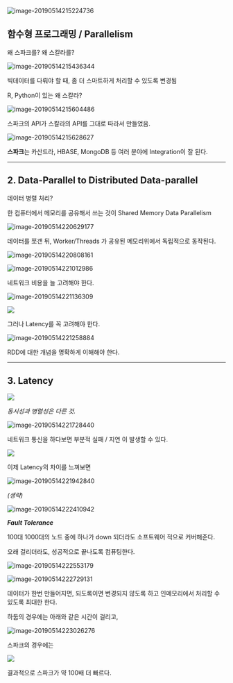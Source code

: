 ![image-20190514215224736](https://ws3.sinaimg.cn/large/006tNc79gy1g3150di3bzj320y0tuk7q.jpg)



## 함수형 프로그래밍 / Parallelism 



왜 스파크를? 왜 스칼라를?

![image-20190514215436344](https://ws3.sinaimg.cn/large/006tNc79gy1g3152l5kp8j31ja0u0no9.jpg)

빅데이터를 다뤄야 할 때, 좀 더 스마트하게 처리할 수 있도록 변경됨



R, Python이 있는 왜 스칼라?

![image-20190514215604486](https://ws2.sinaimg.cn/large/006tNc79gy1g31544sdgoj31hl0u0b29.jpg)

스파크의 API가 스칼라의 API를 그대로 따라서 만들었음.

![image-20190514215628627](https://ws3.sinaimg.cn/large/006tNc79gy1g3154mex8fj31rk0u01kx.jpg)

**스파크**는 카산드라, HBASE, MongoDB 등 여러 분야에 Integration이 잘 된다.



---

## 2. Data-Parallel to Distributed Data-parallel



데이터 병렬 처리?

한 컴퓨터에서 메모리를 공유해서 쓰는 것이 Shared Memory Data Parallelism



![image-20190514220629177](https://ws1.sinaimg.cn/large/006tNc79gy1g315eylvckj31jn0u0e36.jpg)

데이터를 쪼갠 뒤, Worker/Threads 가 공유된 메모리위에서 독립적으로 동작된다. 



![image-20190514220808161](https://ws4.sinaimg.cn/large/006tNc79gy1g315goe4nuj31ij0u01kx.jpg)



![image-20190514221012986](https://ws4.sinaimg.cn/large/006tNc79gy1g315iv82znj31eu0u07wh.jpg)



네트워크 비용을 늘 고려해야 한다. 



![image-20190514221136309](https://ws4.sinaimg.cn/large/006tNc79gy1g315kb7jkhj31eu0u07wh.jpg)

![](https://ws4.sinaimg.cn/large/006tNc79gy1g315l6oxjnj31eu0u0hdt.jpg)

그러나 Latency를 꼭 고려해야 한다.



![image-20190514221258884](https://ws2.sinaimg.cn/large/006tNc79gy1g315lpezbij31eu0u0k4n.jpg)

RDD에 대한 개념을 명확하게 이해해야 한다.

---

## 3. Latency

![](https://ws4.sinaimg.cn/large/006tNc79gy1g315pt92sdj31eu0u0wsp.jpg)

*동시성과 병렬성은 다른 것.*



![image-20190514221728440](https://ws4.sinaimg.cn/large/006tNc79gy1g315qdxkjuj31eu0u0tjs.jpg)



네트워크 통신을 하다보면 부분적 실패 / 지연 이 발생할 수 있다.

![](https://ws1.sinaimg.cn/large/006tNc79gy1g315rovuupj31eu0u07pb.jpg)



이제 Latency의 차이를 느껴보면

![image-20190514221942840](https://ws2.sinaimg.cn/large/006tNc79gy1g315swgfsij31eu0u0ng8.jpg)	

*(생략)*



![image-20190514222410942](https://ws1.sinaimg.cn/large/006tNc79gy1g315xdgixkj31eu0u04bl.jpg)



***Fault Tolerance***

100대 1000대의 노드 중에 하나가 down 되더라도 소프트웨어 적으로 커버해준다.

오래 걸리더라도, 성공적으로 끝나도록 컴퓨팅한다.

![image-20190514222553179](https://ws1.sinaimg.cn/large/006tNc79gy1g315z4le6sj31eu0u07i0.jpg)

![image-20190514222729131](https://ws2.sinaimg.cn/large/006tNc79gy1g3160t4ztzj31eu0u0nb6.jpg)

데이터가 한번 만들어지면, 되도록이면 변경되지 않도록 하고 인메모리에서 처리할 수 있도록 최대한 한다.



하둡의 경우에는 아래와 같은 시간이 걸리고,

![image-20190514223026276](https://ws1.sinaimg.cn/large/006tNc79gy1g3163w0rqzj31eu0u04di.jpg)



스파크의 경우에는 

![](https://ws1.sinaimg.cn/large/006tNc79gy1g31646a5gyj31eu0u0e14.jpg)



결과적으로 스파크가 약 100배 더 빠르다.

